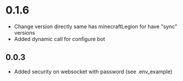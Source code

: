 # 0.1.6
* Change version directly same has minecraftLegion for have "sync" versions
* Added dynamic call for configure bot

## 0.0.3
* Added security on websocket with password (see .env_example)
